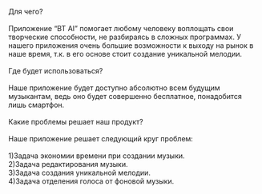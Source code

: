 Для чего? <br>
<br>
Приложение “BT AI” помогает любому человеку воплощать свои творческие способности, не разбираясь в сложных программах. У нашего приложения очень большие возможности к выходу на рынок в наше время, т.к. в его основе стоит создание уникальной мелодии.<br>
<br>
Где будет использоваться?<br>
<br>
Наше приложение будет доступно абсолютно всем будущим музыкантам, ведь оно будет совершенно бесплатное, понадобится лишь смартфон. <br>
<br>
Какие проблемы решает наш продукт? <br>
<br>
Наше приложение решает следующий круг проблем: <br>
<br>
1)Задача экономии времени при создании музыки.<br>
2)Задача редактирования музыки.<br>
3)Задача создания уникальной мелодии.<br>
4)Задача отделения голоса от фоновой музыки.<br>
